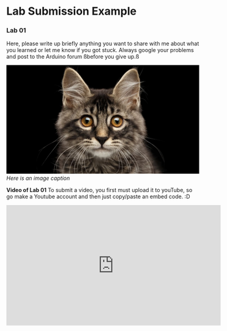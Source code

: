 # Lab Submission Example


### Lab 01 
Here, please write up briefly anything you want to share with me about what you learned or let me know if you got stuck. Always google your problems and post to the Arduino forum ßbefore you give up.ß


![this is an image example](catTest.jpg)
*Here is an image caption*

**Video of Lab 01**
To submit a video, you first must upload it to youTube, so go make a Youtube account and then just copy/paste an embed code. :D 

<iframe width="560" height="315" src="https://www.youtube.com/embed/jD-PbF3ywGo" frameborder="0" allow="accelerometer; autoplay; encrypted-media; gyroscope; picture-in-picture" allowfullscreen></iframe>